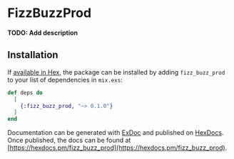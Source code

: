 # FizzBuzzProd

**TODO: Add description**

## Installation

If [available in Hex](https://hex.pm/docs/publish), the package can be installed
by adding `fizz_buzz_prod` to your list of dependencies in `mix.exs`:

```elixir
def deps do
  [
    {:fizz_buzz_prod, "~> 0.1.0"}
  ]
end
```

Documentation can be generated with [ExDoc](https://github.com/elixir-lang/ex_doc)
and published on [HexDocs](https://hexdocs.pm). Once published, the docs can
be found at [https://hexdocs.pm/fizz_buzz_prod](https://hexdocs.pm/fizz_buzz_prod).

